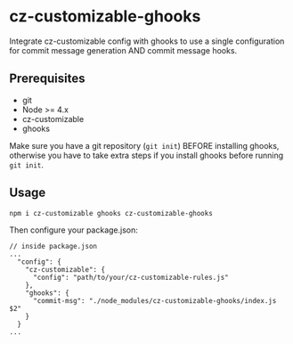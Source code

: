 # cz-customizable-ghooks

Integrate cz-customizable config with ghooks to use a single configuration for commit message generation AND commit message hooks.

## Prerequisites

- git
- Node >= 4.x
- cz-customizable
- ghooks

Make sure you have a git repository (`git init`) BEFORE installing ghooks, otherwise you have to take extra steps if you install ghooks before running `git init`.

## Usage

```
npm i cz-customizable ghooks cz-customizable-ghooks
```

Then configure your package.json:

```
// inside package.json
...
  "config": {
    "cz-customizable": {
      "config": "path/to/your/cz-customizable-rules.js"
    },
    "ghooks": {
      "commit-msg": "./node_modules/cz-customizable-ghooks/index.js $2"
    }
  }
...
```
